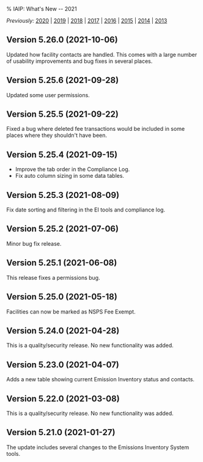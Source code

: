 % IAIP: What's New -- 2021

*Previously:*
[2020](changelog-2020.html) |
[2019](changelog-2019.html) |
[2018](changelog-2018.html) |
[2017](changelog-2017.html) |
[2016](changelog-2016.html) |
[2015](changelog-2015.html) |
[2014](changelog-2014.html) |
[2013](changelog-2013.html)

## Version 5.26.0 <span>(2021-10-06)</span>

Updated how facility contacts are handled. This comes with a large number of usability improvements and bug fixes in several places.

## Version 5.25.6 <span>(2021-09-28)</span>

Updated some user permissions.

## Version 5.25.5 <span>(2021-09-22)</span>

Fixed a bug where deleted fee transactions would be included in some places where they shouldn't have been.

## Version 5.25.4 <span>(2021-09-15)</span>

- Improve the tab order in the Compliance Log.
- Fix auto column sizing in some data tables.

## Version 5.25.3 <span>(2021-08-09)</span>

Fix date sorting and filtering in the EI tools and compliance log.

## Version 5.25.2 <span>(2021-07-06)</span>

Minor bug fix release.

## Version 5.25.1 <span>(2021-06-08)</span>

This release fixes a permissions bug.

## Version 5.25.0 <span>(2021-05-18)</span>

Facilities can now be marked as NSPS Fee Exempt.

## Version 5.24.0 <span>(2021-04-28)</span>

This is a quality/security release. No new functionality was added.

## Version 5.23.0 <span>(2021-04-07)</span>

Adds a new table showing current Emission Inventory status and contacts.

## Version 5.22.0 <span>(2021-03-08)</span>

This is a quality/security release. No new functionality was added.

## Version 5.21.0 <span>(2021-01-27)</span>

The update includes several changes to the Emissions Inventory System tools.
